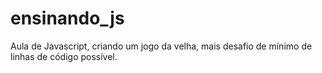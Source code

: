 # ensinando_js


Aula de Javascript, criando um jogo da velha, mais desafio de mínimo de linhas de código possível.
